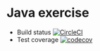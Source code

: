 # Java exercise

- Build status [![CircleCI](https://circleci.com/gh/DangKhoaALC/ExerciseJava.svg?style=svg)](https://circleci.com/gh/DangKhoaALC/ExerciseJava)
- Test coverage [![codecov](https://codecov.io/gh/DangKhoaALC/ExerciseJava/branch/master/graph/badge.svg)](https://codecov.io/gh/DangKhoaALC/ExerciseJava)